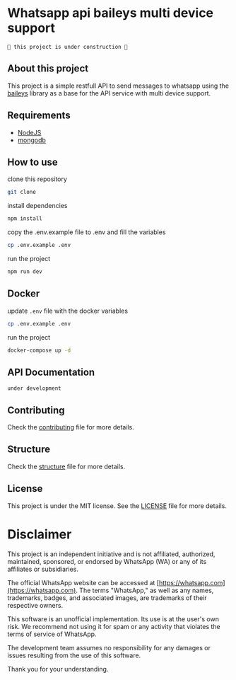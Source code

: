 # Whatsapp api baileys multi device support

```
🚧 this project is under construction 🚧
```

## About this project

This project is a simple restfull API to send messages to whatsapp using the [baileys](https://github.com/WhiskeySockets/Baileys) library as a base for the API service with multi device support.

## Requirements
- [NodeJS](https://nodejs.org/en/)
- [mongodb](https://www.mongodb.com/)

## How to use
clone this repository
```bash
git clone
```
install dependencies
```bash
npm install
```
copy the .env.example file to .env and fill the variables
```bash
cp .env.example .env
```

run the project
```bash
npm run dev
```

## Docker
update `.env` file with the docker variables
```bash
cp .env.example .env
```
run the project
```bash
docker-compose up -d
```

## API Documentation
`under development`

## Contributing
Check the [contributing](CONTRIBUTING.md) file for more details.

## Structure
Check the [structure](STRUCTURE.md) file for more details.

## License
This project is under the MIT license. See the [LICENSE](LICENSE.md) file for more details.

# Disclaimer
This project is an independent initiative and is not affiliated, authorized, maintained, sponsored, or endorsed by WhatsApp (WA) or any of its affiliates or subsidiaries.

The official WhatsApp website can be accessed at [https://whatsapp.com](https://whatsapp.com). The terms "WhatsApp," as well as any names, trademarks, badges, and associated images, are trademarks of their respective owners.

This software is an unofficial implementation. Its use is at the user's own risk. We recommend not using it for spam or any activity that violates the terms of service of WhatsApp.

The development team assumes no responsibility for any damages or issues resulting from the use of this software.

Thank you for your understanding.
